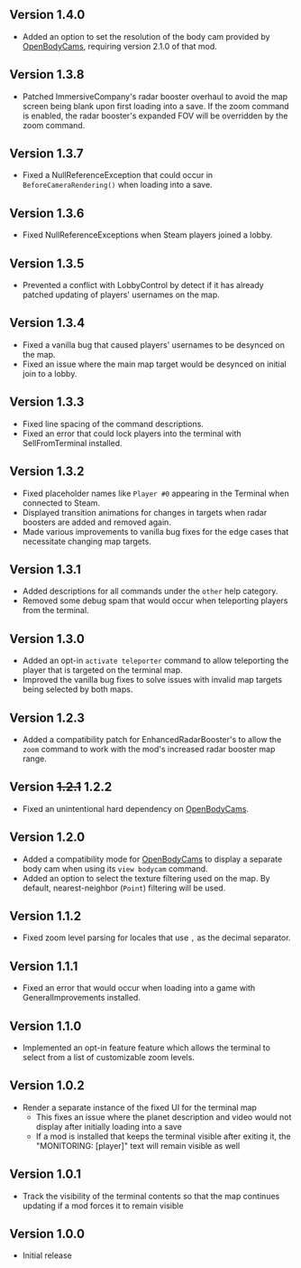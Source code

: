 ## Version  1.4.0
- Added an option to set the resolution of the body cam provided by [OpenBodyCams](https://thunderstore.io/c/lethal-company/p/Zaggy1024/OpenBodyCams/), requiring version 2.1.0 of that mod.

## Version 1.3.8
- Patched ImmersiveCompany's radar booster overhaul to avoid the map screen being blank upon first loading into a save. If the zoom command is enabled, the radar booster's expanded FOV will be overridden by the zoom command.

## Version 1.3.7
- Fixed a NullReferenceException that could occur in `BeforeCameraRendering()` when loading into a save.

## Version 1.3.6
- Fixed NullReferenceExceptions when Steam players joined a lobby.

## Version 1.3.5
- Prevented a conflict with LobbyControl by detect if it has already patched updating of players' usernames on the map.

## Version 1.3.4
- Fixed a vanilla bug that caused players' usernames to be desynced on the map.
- Fixed an issue where the main map target would be desynced on initial join to a lobby.

## Version 1.3.3
- Fixed line spacing of the command descriptions.
- Fixed an error that could lock players into the terminal with SellFromTerminal installed.

## Version 1.3.2
- Fixed placeholder names like `Player #0` appearing in the Terminal when connected to Steam.
- Displayed transition animations for changes in targets when radar boosters are added and removed again.
- Made various improvements to vanilla bug fixes for the edge cases that necessitate changing map targets.

## Version 1.3.1
- Added descriptions for all commands under the `other` help category.
- Removed some debug spam that would occur when teleporting players from the terminal.

## Version 1.3.0
- Added an opt-in `activate teleporter` command to allow teleporting the player that is targeted on the terminal map.
- Improved the vanilla bug fixes to solve issues with invalid map targets being selected by both maps.

## Version 1.2.3
- Added a compatibility patch for EnhancedRadarBooster's to allow the `zoom` command to work with the mod's increased radar booster map range.

## Version ~~1.2.1~~ 1.2.2
- Fixed an unintentional hard dependency on [OpenBodyCams](https://thunderstore.io/c/lethal-company/p/Zaggy1024/OpenBodyCams/).

## Version 1.2.0
- Added a compatibility mode for [OpenBodyCams](https://thunderstore.io/c/lethal-company/p/Zaggy1024/OpenBodyCams/) to display a separate body cam when using its `view bodycam` command.
- Added an option to select the texture filtering used on the map. By default, nearest-neighbor (`Point`) filtering will be used.

## Version 1.1.2
- Fixed zoom level parsing for locales that use `,` as the decimal separator.

## Version 1.1.1
- Fixed an error that would occur when loading into a game with GeneralImprovements installed.

## Version 1.1.0
- Implemented an opt-in feature feature which allows the terminal to select from a list of customizable zoom levels.

## Version 1.0.2
- Render a separate instance of the fixed UI for the terminal map
  - This fixes an issue where the planet description and video would not display after initially loading into a save
  - If a mod is installed that keeps the terminal visible after exiting it, the "MONITORING: [player]" text will remain visible as well

## Version 1.0.1
- Track the visibility of the terminal contents so that the map continues updating if a mod forces it to remain visible

## Version 1.0.0
- Initial release